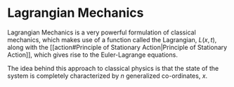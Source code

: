 # Lagrangian Mechanics

Lagrangian Mechanics is a very powerful formulation of classical mechanics, which makes use of a function called the Lagrangian, $L(x,t)$, along with the [[action#Principle of Stationary Action|Principle of Stationary Action]], which gives rise to the Euler-Lagrange equations.

The idea behind this approach to classical physics is that the state of the system is completely characterized by $n$ generalized co-ordinates, $x$.